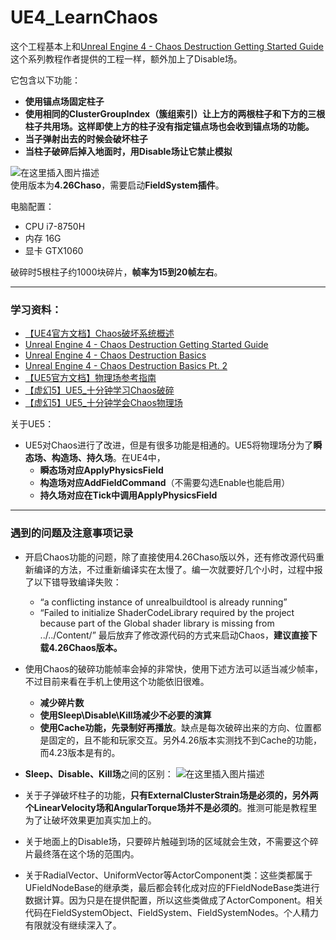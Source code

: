 # UE4_LearnChaos
这个工程基本上和[Unreal Engine 4 - Chaos Destruction Getting Started Guide](https://www.youtube.com/watch?v=kQLfGrLDHPc&list=PLncmXJdh4q89ZA99ffpzQNgSQyTJpbOOB&index=1)这个系列教程作者提供的工程一样，额外加上了Disable场。

它包含以下功能：
- **使用锚点场固定柱子**
- **使用相同的ClusterGroupIndex（簇组索引）让上方的两根柱子和下方的三根柱子共用场。这样即使上方的柱子没有指定锚点场也会收到锚点场的功能。**
- **当子弹射出去的时候会破坏柱子**
- **当柱子破碎后掉入地面时，用Disable场让它禁止模拟**

![在这里插入图片描述](https://img-blog.csdnimg.cn/9d54536daf9a4b278b3a79327f139186.gif#pic_center)  
使用版本为**4.26Chaso**，需要启动**FieldSystem插件**。  

电脑配置：
- CPU i7-8750H
- 内存 16G
- 显卡 GTX1060

破碎时5根柱子约1000块碎片，**帧率为15到20帧左右**。
***
### 学习资料：
- [【UE4官方文档】Chaos破坏系统概述](https://docs.unrealengine.com/4.27/zh-CN/InteractiveExperiences/Physics/ChaosPhysics/ChaosDestruction/ChaosDestructionOverview/)
- [Unreal Engine 4 - Chaos Destruction Getting Started Guide](https://www.youtube.com/watch?v=kQLfGrLDHPc&list=PLncmXJdh4q89ZA99ffpzQNgSQyTJpbOOB&index=1)
- [Unreal Engine 4 - Chaos Destruction Basics](https://www.youtube.com/watch?v=VWzCMGcC6eA&list=PLncmXJdh4q89ZA99ffpzQNgSQyTJpbOOB&index=2)
- [Unreal Engine 4 - Chaos Destruction Basics Pt. 2](https://www.youtube.com/watch?v=LRD1qoC5Q6A&list=PLncmXJdh4q89ZA99ffpzQNgSQyTJpbOOB&index=3)
- [【UE5官方文档】物理场参考指南](https://docs.unrealengine.com/5.0/zh-CN/PhysicsFeatures/PhysicsFields/PhysicsFieldsReferenceGuide/)
- [【虚幻5】UE5_十分钟学习Chaos破碎](https://www.bilibili.com/video/BV1dQ4y1X7Fq?spm_id_from=333.999.0.0)
- [【虚幻5】UE5_十分钟学会Chaos物理场](https://www.bilibili.com/video/BV1K44y167rG?spm_id_from=333.999.0.0)

关于UE5：
- UE5对Chaos进行了改进，但是有很多功能是相通的。UE5将物理场分为了**瞬态场、构造场、持久场**。在UE4中，
	- **瞬态场对应ApplyPhysicsField**
	- **构造场对应AddFieldCommand**（不需要勾选Enable也能启用）
	- **持久场对应在Tick中调用ApplyPhysicsField**

***
### 遇到的问题及注意事项记录
- 开启Chaos功能的问题，除了直接使用4.26Chaso版以外，还有修改源代码重新编译的方法，不过重新编译实在太慢了。编一次就要好几个小时，过程中报了以下错导致编译失败：
	- “a conflicting instance of unrealbuildtool is already running”
	- “Failed to initialize ShaderCodeLibrary required by the project because part of the Global shader library is missing from ../../Content/”
	最后放弃了修改源代码的方式来启动Chaos，**建议直接下载4.26Chaos版本。** 

- 使用Chaos的破碎功能帧率会掉的非常快，使用下述方法可以适当减少帧率，不过目前来看在手机上使用这个功能依旧很难。
	- **减少碎片数**
	- **使用Sleep\Disable\Kill场减少不必要的演算**
	- **使用Cache功能，先录制好再播放**。缺点是每次破碎出来的方向、位置都是固定的，且不能和玩家交互。另外4.26版本实测找不到Cache的功能，而4.23版本是有的。

- **Sleep、Disable、Kill场**之间的区别：
![在这里插入图片描述](https://img-blog.csdnimg.cn/4ef07c515f4e46b79a2a8d2026a683da.png?x-oss-process=image/watermark,type_ZHJvaWRzYW5zZmFsbGJhY2s,shadow_50,text_Q1NETiBA5rC05puc5pel6bih,size_20,color_FFFFFF,t_70,g_se,x_16#pic_center)
- 关于子弹破坏柱子的功能，**只有ExternalClusterStrain场是必须的，另外两个LinearVelocity场和AngularTorque场并不是必须的**。推测可能是教程里为了让破坏效果更加真实加上的。
- 关于地面上的Disable场，只要碎片触碰到场的区域就会生效，不需要这个碎片最终落在这个场的范围内。
- 关于RadialVector、UniformVector等ActorComponent类：这些类都属于UFieldNodeBase的继承类，最后都会转化成对应的FFieldNodeBase类进行数据计算。因为只是在提供配置，所以这些类做成了ActorComponent。相关代码在FieldSystemObject、FieldSystem、FieldSystemNodes。个人精力有限就没有继续深入了。
